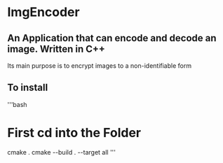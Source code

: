 
# ImgEncoder

An Application that can encode and decode an image. Written in C++
-
Its main purpose is to encrypt images to a non-identifiable form

To install
-
'''bash
# First cd into the Folder
cmake .
cmake --build . --target all
'''

